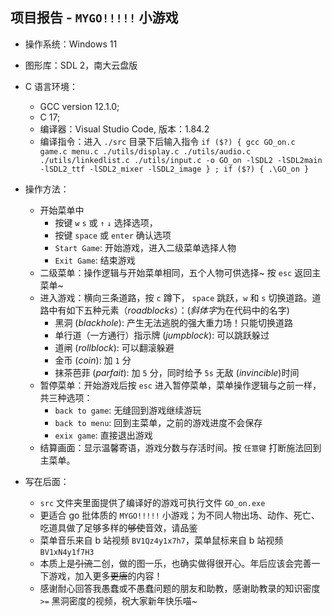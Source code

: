 ## 项目报告 - `MYGO!!!!!` 小游戏

- 操作系统：Windows 11
- 图形库：SDL 2，南大云盘版
- C 语言环境：
	- GCC version 12.1.0; 
	- C 17; 
	- 编译器：Visual Studio Code, 版本：1.84.2
	- 编译指令：进入 `./src` 目录下后输入指令 `if ($?) { gcc GO_on.c game.c menu.c ./utils/display.c ./utils/audio.c ./utils/linkedlist.c ./utils/input.c -o GO_on -lSDL2 -lSDL2main -lSDL2_ttf -lSDL2_mixer -lSDL2_image } ; if ($?) { .\GO_on }`
- 操作方法：
	- 开始菜单中
		- 按键 `w` `s` 或 `↑` `↓` 选择选项，
		- 按键 `space` 或 `enter` 确认选项
		- `Start Game`: 开始游戏，进入二级菜单选择人物
		- `Exit Game`: 结束游戏 
	- 二级菜单：操作逻辑与开始菜单相同，五个人物可供选择~ 按 `esc` 返回主菜单~
	- 进入游戏：横向三条道路，按 `c` 蹲下， `space` 跳跃，`w` 和 `s` 切换道路。道路中有如下五种元素（*roadblocks*）：(*斜体字*为在代码中的名字)
		- 黑洞 (*blackhole*): 产生无法逃脱的强大重力场！只能切换道路
		- 单行道（一方通行）指示牌 (*jumpblock*): 可以跳跃躲过
		- 道闸 (*rollblock*): 可以翻滚躲避
		- 金币 (*coin*): 加 `1` 分
		- 抹茶芭菲 (*parfait*): 加 `5` 分，同时给予 ` 5s ` 无敌 (*invincible*)时间
	- 暂停菜单：开始游戏后按 `esc` 进入暂停菜单，菜单操作逻辑与之前一样，共三种选项：
		- `back to game`: 无缝回到游戏继续游玩
		- `back to menu`: 回到主菜单，之前的游戏进度不会保存
		- `exix game`: 直接退出游戏
	- 结算画面：显示温馨寄语，游戏分数与存活时间。按 `任意键` 打断施法回到主菜单。


- 写在后面：
	- `src` 文件夹里面提供了编译好的游戏可执行文件 `GO_on.exe`
	- 更适合 go 批体质的 `MYGO!!!!!` 小游戏；为不同人物出场、动作、死亡、吃道具做了足够多样的~~够使~~音效，请品鉴
	- 菜单音乐来自 b 站视频 `BV1Qz4y1x7h7`，菜单鼠标来自 b 站视频 `BV1xN4y1f7H3`
	- 本质上是~~引流~~二创，做的图一乐，也确实做得很开心。年后应该会完善一下游戏，加入更多~~更唐~~的内容！
	- 感谢耐心回答我愚蠢或不愚蠢问题的朋友和助教，感谢助教录的知识密度 `>=` 黑洞密度的视频，祝大家新年快乐喵~